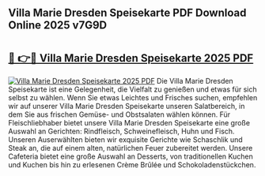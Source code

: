 ## Villa Marie Dresden Speisekarte PDF Download Online 2025 v7G9D

# <h2><a href="http://gcbcwqk.nevu.top/?p=Villa+Marie+Dresden+Speisekarte">🔗 👉🔴 Villa Marie Dresden Speisekarte 2025 PDF</a></h2>

[![Villa Marie Dresden Speisekarte 2025 PDF](https://i.imgur.com/dBaPXMq.png)](http://gcbcwqk.nevu.top/?p=Villa+Marie+Dresden+Speisekarte)
Die Villa Marie Dresden Speisekarte ist eine Gelegenheit, die Vielfalt zu genießen und etwas für sich selbst zu wählen. Wenn Sie etwas Leichtes und Frisches suchen, empfehlen wir auf unserer Villa Marie Dresden Speisekarte unseren Salatbereich, in dem Sie aus frischen Gemüse- und Obstsalaten wählen können. Für Fleischliebhaber bietet unsere Villa Marie Dresden Speisekarte eine große Auswahl an Gerichten: Rindfleisch, Schweinefleisch, Huhn und Fisch. Unseren Auserwählten bieten wir exquisite Gerichte wie Schaschlik und Steak an, die auf einem alten, natürlichen Feuer zubereitet werden. Unsere Cafeteria bietet eine große Auswahl an Desserts, von traditionellen Kuchen und Kuchen bis hin zu erlesenen Crème Brûlée und Schokoladenstückchen.
